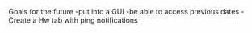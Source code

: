 Goals for the future
 -put into a GUI
 -be able to access previous dates
 -Create a Hw tab with ping notifications
